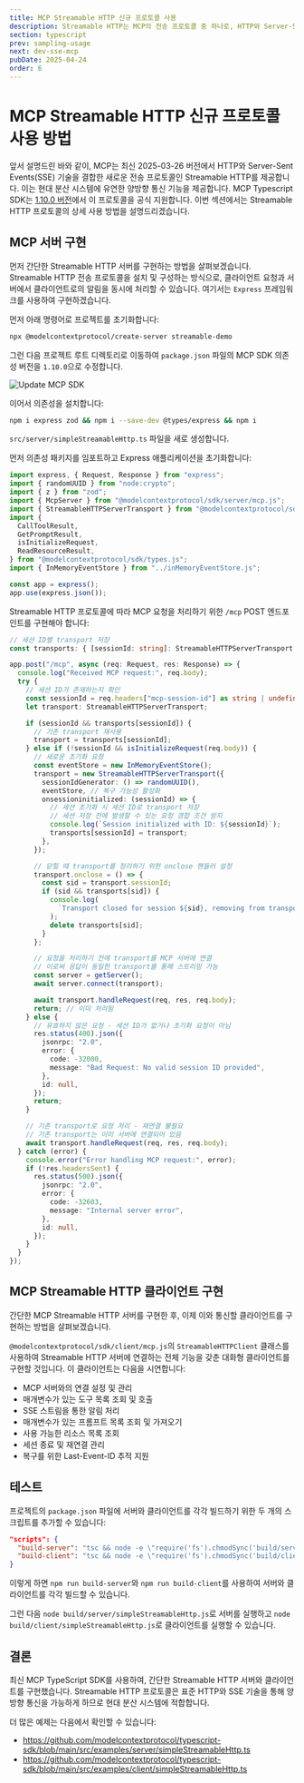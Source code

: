 ```yaml
---
title: MCP Streamable HTTP 신규 프로토콜 사용
description: Streamable HTTP는 MCP의 전송 프로토콜 중 하나로, HTTP와 Server-Sent Events(SSE) 기술을 결합하여 현대 분산 시스템에 유연한 양방향 통신 기능을 제공합니다. 이번 섹션에서는 Streamable HTTP 프로토콜 사용 방법을 소개합니다.
section: typescript
prev: sampling-usage
next: dev-sse-mcp
pubDate: 2025-04-24
order: 6
---
```


# MCP Streamable HTTP 신규 프로토콜 사용 방법

앞서 설명드린 바와 같이, MCP는 최신 2025-03-26 버전에서 HTTP와 Server-Sent Events(SSE) 기술을 결합한 새로운 전송 프로토콜인 Streamable HTTP를 제공합니다. 이는 현대 분산 시스템에 유연한 양방향 통신 기능을 제공합니다. MCP Typescript SDK는 [1.10.0 버전](https://github.com/modelcontextprotocol/typescript-sdk/releases/tag/1.10.0)에서 이 프로토콜을 공식 지원합니다. 이번 섹션에서는 Streamable HTTP 프로토콜의 상세 사용 방법을 설명드리겠습니다.

## MCP 서버 구현

먼저 간단한 Streamable HTTP 서버를 구현하는 방법을 살펴보겠습니다. Streamable HTTP 전송 프로토콜을 설치 및 구성하는 방식으로, 클라이언트 요청과 서버에서 클라이언트로의 알림을 동시에 처리할 수 있습니다. 여기서는 `Express` 프레임워크를 사용하여 구현하겠습니다.

먼저 아래 명령어로 프로젝트를 초기화합니다:

```bash
npx @modelcontextprotocol/create-server streamable-demo
```

그런 다음 프로젝트 루트 디렉토리로 이동하여 `package.json` 파일의 MCP SDK 의존성 버전을 `1.10.0`으로 수정합니다.

![Update MCP SDK](/images/streamable-demo-update-sdk.png)

이어서 의존성을 설치합니다:

```bash
npm i express zod && npm i --save-dev @types/express && npm i
```

`src/server/simpleStreamableHttp.ts` 파일을 새로 생성합니다.

먼저 의존성 패키지를 임포트하고 Express 애플리케이션을 초기화합니다:

```typescript
import express, { Request, Response } from "express";
import { randomUUID } from "node:crypto";
import { z } from "zod";
import { McpServer } from "@modelcontextprotocol/sdk/server/mcp.js";
import { StreamableHTTPServerTransport } from "@modelcontextprotocol/sdk/server/streamableHttp.js";
import {
  CallToolResult,
  GetPromptResult,
  isInitializeRequest,
  ReadResourceResult,
} from "@modelcontextprotocol/sdk/types.js";
import { InMemoryEventStore } from "../inMemoryEventStore.js";

const app = express();
app.use(express.json());
```

Streamable HTTP 프로토콜에 따라 MCP 요청을 처리하기 위한 `/mcp` POST 엔드포인트를 구현해야 합니다:

```typescript
// 세션 ID별 transport 저장
const transports: { [sessionId: string]: StreamableHTTPServerTransport } = {};

app.post("/mcp", async (req: Request, res: Response) => {
  console.log("Received MCP request:", req.body);
  try {
    // 세션 ID가 존재하는지 확인
    const sessionId = req.headers["mcp-session-id"] as string | undefined;
    let transport: StreamableHTTPServerTransport;

    if (sessionId && transports[sessionId]) {
      // 기존 transport 재사용
      transport = transports[sessionId];
    } else if (!sessionId && isInitializeRequest(req.body)) {
      // 새로운 초기화 요청
      const eventStore = new InMemoryEventStore();
      transport = new StreamableHTTPServerTransport({
        sessionIdGenerator: () => randomUUID(),
        eventStore, // 복구 가능성 활성화
        onsessioninitialized: (sessionId) => {
          // 세션 초기화 시 세션 ID로 transport 저장
          // 세션 저장 전에 발생할 수 있는 요청 경합 조건 방지
          console.log(`Session initialized with ID: ${sessionId}`);
          transports[sessionId] = transport;
        },
      });

      // 닫힐 때 transport를 정리하기 위한 onclose 핸들러 설정
      transport.onclose = () => {
        const sid = transport.sessionId;
        if (sid && transports[sid]) {
          console.log(
            `Transport closed for session ${sid}, removing from transports map`
          );
          delete transports[sid];
        }
      };

      // 요청을 처리하기 전에 transport를 MCP 서버에 연결
      // 이로써 응답이 동일한 transport를 통해 스트리밍 가능
      const server = getServer();
      await server.connect(transport);

      await transport.handleRequest(req, res, req.body);
      return; // 이미 처리됨
    } else {
      // 유효하지 않은 요청 - 세션 ID가 없거나 초기화 요청이 아님
      res.status(400).json({
        jsonrpc: "2.0",
        error: {
          code: -32000,
          message: "Bad Request: No valid session ID provided",
        },
        id: null,
      });
      return;
    }

    // 기존 transport로 요청 처리 - 재연결 불필요
    // 기존 transport는 이미 서버에 연결되어 있음
    await transport.handleRequest(req, res, req.body);
  } catch (error) {
    console.error("Error handling MCP request:", error);
    if (!res.headersSent) {
      res.status(500).json({
        jsonrpc: "2.0",
        error: {
          code: -32603,
          message: "Internal server error",
        },
        id: null,
      });
    }
  }
});
```

## MCP Streamable HTTP 클라이언트 구현

간단한 MCP Streamable HTTP 서버를 구현한 후, 이제 이와 통신할 클라이언트를 구현하는 방법을 살펴보겠습니다.

`@modelcontextprotocol/sdk/client/mcp.js`의 `StreamableHTTPClient` 클래스를 사용하여 Streamable HTTP 서버에 연결하는 전체 기능을 갖춘 대화형 클라이언트를 구현할 것입니다. 이 클라이언트는 다음을 시연합니다:

- MCP 서버와의 연결 설정 및 관리
- 매개변수가 있는 도구 목록 조회 및 호출
- SSE 스트림을 통한 알림 처리
- 매개변수가 있는 프롬프트 목록 조회 및 가져오기
- 사용 가능한 리소스 목록 조회
- 세션 종료 및 재연결 관리
- 복구를 위한 Last-Event-ID 추적 지원

## 테스트

프로젝트의 `package.json` 파일에 서버와 클라이언트를 각각 빌드하기 위한 두 개의 스크립트를 추가할 수 있습니다:

```json
"scripts": {
  "build-server": "tsc && node -e \"require('fs').chmodSync('build/server/simpleStreamableHttp.js', '755')\"",
  "build-client": "tsc && node -e \"require('fs').chmodSync('build/client/simpleStreamableHttp.js', '755')\"",
}
```

이렇게 하면 `npm run build-server`와 `npm run build-client`를 사용하여 서버와 클라이언트를 각각 빌드할 수 있습니다.

그런 다음 `node build/server/simpleStreamableHttp.js`로 서버를 실행하고 `node build/client/simpleStreamableHttp.js`로 클라이언트를 실행할 수 있습니다.

## 결론

최신 MCP TypeScript SDK를 사용하여, 간단한 Streamable HTTP 서버와 클라이언트를 구현했습니다. Streamable HTTP 프로토콜은 표준 HTTP와 SSE 기술을 통해 양방향 통신을 가능하게 하므로 현대 분산 시스템에 적합합니다.

더 많은 예제는 다음에서 확인할 수 있습니다:

- https://github.com/modelcontextprotocol/typescript-sdk/blob/main/src/examples/server/simpleStreamableHttp.ts
- https://github.com/modelcontextprotocol/typescript-sdk/blob/main/src/examples/client/simpleStreamableHttp.ts
